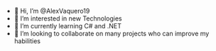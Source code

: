 - 👋 Hi, I’m @AlexVaquero19
- 👀 I’m interested in new Technologies
- 🌱 I’m currently learning C# and .NET
- 💞️ I’m looking to collaborate on many projects who can improve my habilities
